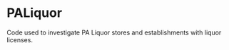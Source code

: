 PALiquor
========

Code used to investigate PA Liquor stores and establishments with liquor licenses.
